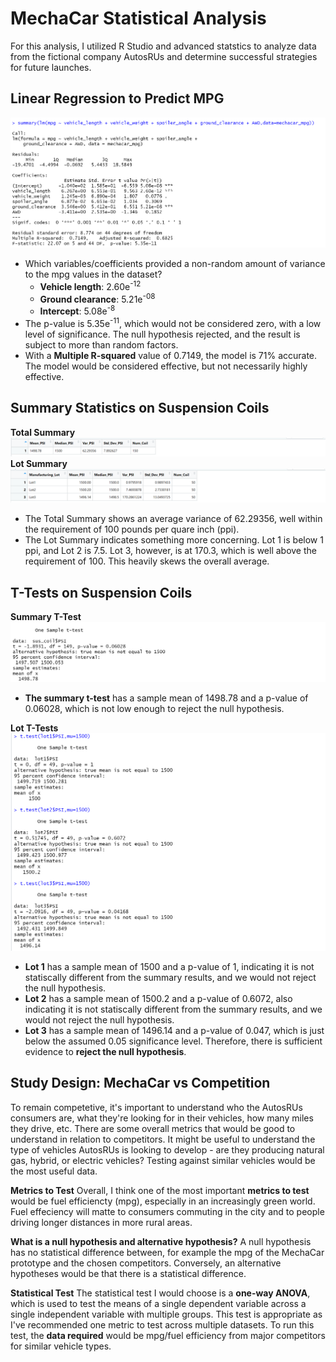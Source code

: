 # MechaCar Statistical Analysis #
For this analysis, I utilized R Studio and advanced statstics to analyze data from the fictional company AutosRUs and determine successful strategies for future launches. 

## Linear Regression to Predict MPG ##
![linear regression](https://github.com/TRACIE-F/mechacar_statistical_analysis/blob/main/Resources/W15D1.png)
  * Which variables/coefficients provided a non-random amount of variance to the mpg values in the dataset? 
    * **Vehicle length**: 2.60e<sup>-12</sup> 
    * **Ground clearance**: 5.21e<sup>-08</sup> 
    * **Intercept**: 5.08e<sup>-8</sup>
  * The p-value is 5.35e<sup>-11</sup>, which would not be considered zero, with a low level of significance. The null hypothesis rejected, and the result is subject to more than random factors.
  * With a **Multiple R-squared** value of 0.7149, the model is 71% accurate. The model would be considered effective, but not necessarily highly effective.

## Summary Statistics on Suspension Coils ##
**Total Summary**
![total_summary](https://github.com/TRACIE-F/mechacar_statistical_analysis/blob/main/Resources/Total_Summary.png)
**Lot Summary**
![lot_summary](https://github.com/TRACIE-F/mechacar_statistical_analysis/blob/main/Resources/Lot_Summary.png)

  * The Total Summary shows an average variance of 62.29356, well within the requirement of 100 pounds per quare inch (ppi).
  * The Lot Summary indicates something more concerning. Lot 1 is below 1 ppi, and Lot 2 is 7.5. Lot 3, however, is at 170.3, which is well above the requirement of 100. This heavily skews the overall average.

## T-Tests on Suspension Coils ##
**Summary T-Test**
![ttest1](https://github.com/TRACIE-F/mechacar_statistical_analysis/blob/main/Resources/ttest_sus.png)

 * **The summary t-test** has a sample mean of 1498.78 and a p-value of 0.06028, which is not low enough to reject the null hypothesis.

**Lot T-Tests**
![ttest2](https://github.com/TRACIE-F/mechacar_statistical_analysis/blob/main/Resources/ttest_lot123.png)
 * **Lot 1** has a sample mean of 1500 and a p-value of 1, indicating it is not statiscally different from the summary results, and we would not reject the null hypothesis.
 * **Lot 2** has a sample mean of 1500.2 and a p-value of 0.6072, also indicating it is not statiscally different from the summary results, and we would not reject the null hypothesis.
 * **Lot 3** has a sample mean of 1496.14 and a p-value of 0.047, which is just below the assumed 0.05 significance level. Therefore, there is sufficient evidence to **reject the null hypothesis**. 

## Study Design: MechaCar vs Competition ##
To remain competetive, it's important to understand who the AutosRUs consumers are, what they're looking for in their vehicles, how many miles they drive, etc. There are some overall metrics that would be good to understand in relation to competitors. It might be useful to understand the type of vehicles AutosRUs is looking to develop - are they producing natural gas, hybrid, or electric vehicles? Testing against similar vehicles would be the most useful data. 

**Metrics to Test**
Overall, I think one of the most important **metrics to test** would be fuel efficiencty (mpg), especially in an increasingly green world. Fuel effeciency will matte to consumers commuting in the city and to people driving longer distances in more rural areas.
 
 **What is a null hypothesis and alternative hypothesis?**
A null hypothesis has no statistical difference between, for example the mpg of the MechaCar prototype and the chosen competitors. Conversely, an alternative hypotheses would be that there is a statistical difference.
 
 **Statistical Test**
The statistical test I would choose is a **one-way ANOVA**, which is used to test the means of a single dependent variable across a single independent variable with multiple groups. This test is appropriate as I've recommended one metric to test across multiple datasets. To run this test, the **data required** would be mpg/fuel efficiency from major competitors for similar vehicle types.
